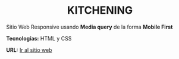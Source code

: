 <h1 align="center">KITCHENING</h1>

Sitio Web Responsive usando **Media query** de la forma **Mobile First**  

**Tecnologías:** HTML y CSS

**URL:**  [Ir al sitio web](https://gianpieryup.github.io/FrontEnd/PracticaResponsive/)







